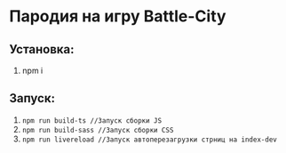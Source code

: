# Пародия на игру Battle-City

## Установка:

1. npm i

## Запуск:

1. ```npm run build-ts //Запуск сборки JS```
2. ```npm run build-sass //Запуск сборки CSS```
3. ```npm run livereload //Запуск автоперезагрузки стрниц на index-dev```
